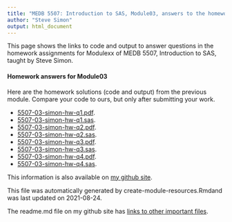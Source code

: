 ```yaml
---
title: "MEDB 5507: Introduction to SAS, Module03, answers to the homework"
author: "Steve Simon"
output: html_document
---
```


<!--This file was first created on 2021-08-24-->

This page shows the links to code and output to answer questions in the homework assignments for Modulexx of MEDB 5507, Introduction to SAS, taught by Steve Simon. 

#### Homework answers for Module03 

<!--resources-homework-1-->

Here are the homework solutions (code and output) from the previous module. Compare your code to ours, but only after submitting your work.

+ [5507-03-simon-hw-q1.pdf][hw-q1.pdf].
+ [5507-03-simon-hw-q1.sas][hw-q1.sas].
+ [5507-03-simon-hw-q2.pdf][hw-q2.pdf].
+ [5507-03-simon-hw-q2.sas][hw-q2.sas].
+ [5507-03-simon-hw-q3.pdf][hw-q3.pdf].
+ [5507-03-simon-hw-q3.sas][hw-q3.sas].
+ [5507-03-simon-hw-q4.pdf][hw-q4.pdf].
+ [5507-03-simon-hw-q4.sas][hw-q4.sas].

This information is also available on [my github site][thisf].

This file was automatically generated by create-module-resources.Rmdand was last updated on 2021-08-24.

The readme.md file on my github site has [links to other important files][mygit].

<!---my git--->
[thisf]: https://github.com/pmean/introduction-to-sas/blob/master/modules/5507-03-resources.md
[mygit]: https://github.com/pmean/introduction-to-sas/blob/master/README.md

<!--resources-homework-2-->

<!---sas_o--->
[hw-q1.pdf]: https://github.com/pmean/introduction-to-sas/blob/master/results/5507-03-simon-hw-q1.pdf
[hw-q2.pdf]: https://github.com/pmean/introduction-to-sas/blob/master/results/5507-03-simon-hw-q2.pdf
[hw-q3.pdf]: https://github.com/pmean/introduction-to-sas/blob/master/results/5507-03-simon-hw-q3.pdf
[hw-q4.pdf]: https://github.com/pmean/introduction-to-sas/blob/master/results/5507-03-simon-hw-q4.pdf

<!---sas_h--->
[hw-q1.sas]: https://github.com/pmean/introduction-to-sas/blob/master/src/5507-03-simon-hw-q1.sas
[hw-q2.sas]: https://github.com/pmean/introduction-to-sas/blob/master/src/5507-03-simon-hw-q2.sas
[hw-q3.sas]: https://github.com/pmean/introduction-to-sas/blob/master/src/5507-03-simon-hw-q3.sas
[hw-q4.sas]: https://github.com/pmean/introduction-to-sas/blob/master/src/5507-03-simon-hw-q4.sas



